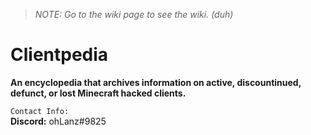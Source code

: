 > *NOTE: Go to the wiki page to see the wiki. (duh)*

# Clientpedia
**An encyclopedia that archives information on active, discountinued, defunct, or lost Minecraft hacked clients.**

``Contact Info:``<br>
**Discord:** ohLanz#9825

